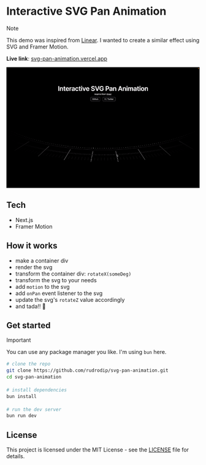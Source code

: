 # Interactive SVG Pan Animation

> [!NOTE]
> This demo was inspired from [Linear](https://linear.app/plan). I wanted to create a similar effect using SVG and Framer Motion.

**Live link**: [svg-pan-animation.vercel.app](https://svg-pan-animation.vercel.app)

[![demo](.github/assets/demo.gif)](https://svg-pan-animation.vercel.app/)

## Tech

- Next.js
- Framer Motion

## How it works

- make a container div
- render the svg
- transform the container div: `rotateX(someDeg)`
- transform the svg to your needs
- add `motion` to the svg
- add `onPan` event listener to the svg
- update the svg's `rotateZ` value accordingly
- and tada!! 🎉

## Get started

> [!IMPORTANT]
> You can use any package manager you like. I'm using `bun` here.

```bash
# clone the repo
git clone https://github.com/rudrodip/svg-pan-animation.git
cd svg-pan-animation

# install dependencies
bun install

# run the dev server
bun run dev
```

## License

This project is licensed under the MIT License - see the [LICENSE](./LICENSE.md) file for details.
